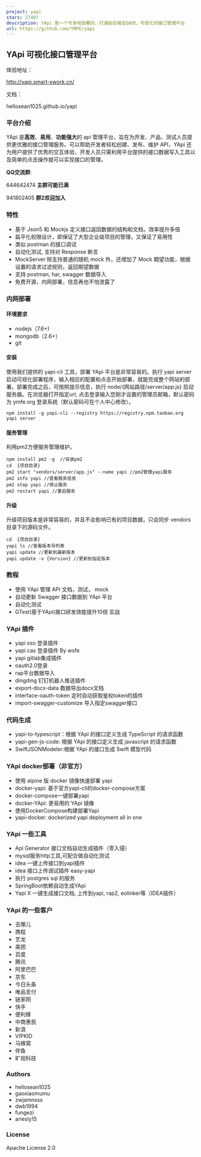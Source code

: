 ```yaml
---
project: yapi
stars: 27407
description: YApi 是一个可本地部署的、打通前后端及QA的、可视化的接口管理平台
url: https://github.com/YMFE/yapi
---
```


YApi 可视化接口管理平台
--------------

体验地址：

http://yapi.smart-xwork.cn/

文档：

hellosean1025.github.io/yapi

### 平台介绍

YApi 是**高效**、**易用**、**功能强大**的 api 管理平台，旨在为开发、产品、测试人员提供更优雅的接口管理服务。可以帮助开发者轻松创建、发布、维护 API，YApi 还为用户提供了优秀的交互体验，开发人员只需利用平台提供的接口数据写入工具以及简单的点击操作就可以实现接口的管理。

**QQ交流群**:

644642474 **主群可能已满**

941802405 **群2欢迎加入**

### 特性

-   基于 Json5 和 Mockjs 定义接口返回数据的结构和文档，效率提升多倍
-   扁平化权限设计，即保证了大型企业级项目的管理，又保证了易用性
-   类似 postman 的接口调试
-   自动化测试, 支持对 Response 断言
-   MockServer 除支持普通的随机 mock 外，还增加了 Mock 期望功能，根据设置的请求过滤规则，返回期望数据
-   支持 postman, har, swagger 数据导入
-   免费开源，内网部署，信息再也不怕泄露了

### 内网部署

#### 环境要求

-   nodejs（7.6+)
-   mongodb（2.6+）
-   git

#### 安装

使用我们提供的 yapi-cli 工具，部署 YApi 平台是非常容易的。执行 yapi server 启动可视化部署程序，输入相应的配置和点击开始部署，就能完成整个网站的部署。部署完成之后，可按照提示信息，执行 node/{网站路径/server/app.js} 启动服务器。在浏览器打开指定url, 点击登录输入您刚才设置的管理员邮箱，默认密码为 ymfe.org 登录系统（默认密码可在个人中心修改）。

```
npm install -g yapi-cli --registry https://registry.npm.taobao.org
yapi server 
```

#### 服务管理

利用pm2方便服务管理维护。

```
npm install pm2 -g  //安装pm2
cd  {项目目录}
pm2 start "vendors/server/app.js" --name yapi //pm2管理yapi服务
pm2 info yapi //查看服务信息
pm2 stop yapi //停止服务
pm2 restart yapi //重启服务
```

#### 升级

升级项目版本是非常容易的，并且不会影响已有的项目数据，只会同步 vendors 目录下的源码文件。

```
cd  {项目目录}
yapi ls //查看版本号列表
yapi update //更新到最新版本
yapi update -v {Version} //更新到指定版本
```

### 教程

-   使用 YApi 管理 API 文档，测试， mock
-   自动更新 Swagger 接口数据到 YApi 平台
-   自动化测试
-   GTest(基于YApi)接口研发效能提升10倍 实战

### YApi 插件

-   yapi sso 登录插件
-   yapi cas 登录插件 By wsfe
-   yapi gitlab集成插件
-   oauth2.0登录
-   rap平台数据导入
-   dingding 钉钉机器人推送插件
-   export-docx-data 数据导出docx文档
-   interface-oauth-token 定时自动获取鉴权token的插件
-   import-swagger-customize 导入指定swagger接口

### 代码生成

-   yapi-to-typescript：根据 YApi 的接口定义生成 TypeScript 的请求函数
-   yapi-gen-js-code: 根据 YApi 的接口定义生成 javascript 的请求函数
-   SwiftJSONModeler:根据 YApi 的接口生成 Swift 模型代码

### YApi docker部署（非官方）

-   使用 alpine 版 docker 镜像快速部署 yapi
-   docker-yapi: 基于官方yapi-cli的docker-compose方案
-   docker-compose一键部署yapi
-   docker-YApi: 更易用的 YApi 镜像
-   使用DockerCompose构建部署Yapi
-   yapi-docker: dockerized yapi deployment all in one

### YApi 一些工具

-   Api Generator 接口文档自动生成插件（零入侵）
-   mysql服务http工具,可配合做自动化测试
-   idea 一键上传接口到yapi插件
-   idea 接口上传调试插件 easy-yapi
-   执行 postgres sql 的服务
-   SpringBoot依赖自动生成YApi
-   Yapi X 一键生成接口文档, 上传到yapi, rap2, eolinker等（IDEA插件）

### YApi 的一些客户

-   去哪儿
-   携程
-   艺龙
-   美团
-   百度
-   腾讯
-   阿里巴巴
-   京东
-   今日头条
-   唯品支付
-   链家网
-   快手
-   便利蜂
-   中商惠民
-   新浪
-   VIPKID
-   马蜂窝
-   伴鱼
-   旷视科技

### Authors

-   hellosean1025
-   gaoxiaomumu
-   zwjamnsss
-   dwb1994
-   fungezi
-   ariesly15

### License

Apache License 2.0
